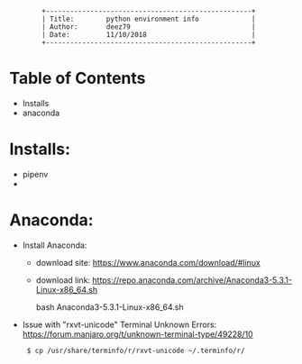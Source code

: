 ```
        +---------------------------------------------------+
        | Title:        python environment info             |
        | Author:       deez79                              |
        | Date:         11/10/2018                          |
        +---------------------------------------------------+
```

# Table of Contents
* Installs
* anaconda

# Installs:
* pipenv
*

# Anaconda:
* Install Anaconda:
  * download site: https://www.anaconda.com/download/#linux
  * download link: https://repo.anaconda.com/archive/Anaconda3-5.3.1-Linux-x86_64.sh

      bash Anaconda3-5.3.1-Linux-x86_64.sh

* Issue with "rxvt-unicode" Terminal Unknown Errors:
       https://forum.manjaro.org/t/unknown-terminal-type/49228/10 

       $ cp /usr/share/terminfo/r/rxvt-unicode ~/.terminfo/r/
